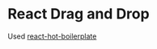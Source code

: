 # React Drag and Drop 
Used [react-hot-boilerplate](https://github.com/gaearon/react-hot-boilerplate)
